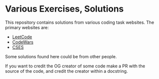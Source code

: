 # Various Exercises, Solutions

This repository contains solutions from various coding task websites.
The primary websites are:

- [LeetCode](https://leetcode.com/)
- [CodeWars](https://codewars.com/)
- [CSES](https://cses.fi/problemset/)

Some solutions found here could be from other people.

If you want to credit the OG creator of some code make a PR with the source of the code, and credit the creator within a docstring.
